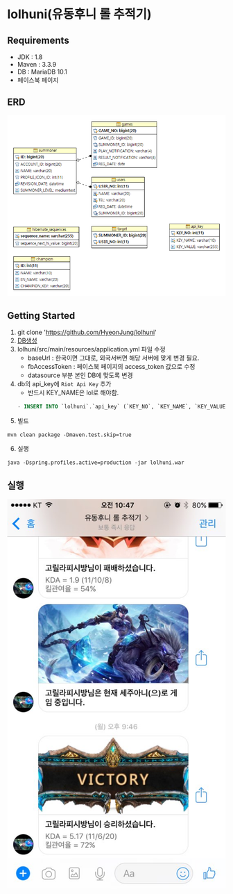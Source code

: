 # lolhuni(유동후니 롤 추적기)

## Requirements

- JDK : 1.8
- Maven : 3.3.9
- DB : MariaDB 10.1
- 페이스북 페이지

## ERD

![](./assets/erd.png)

## Getting Started

1. git clone 'https://github.com/HyeonJung/lolhuni'
2. [DB생성](https://github.com/HyeonJung/lolhuni/wiki/DB%EC%83%9D%EC%84%B1)
3. lolhuni/src/main/resources/application.yml 파일 수정
    - baseUrl : 한국이면 그대로, 외국서버면 해당 서버에 맞게 변경 필요.
    - fbAccessToken : 페이스북 페이지의 access_token 값으로 수정
    - datasource 부분 본인 DB에 맞도록 변경
4. db의 api_key에 `Riot Api Key` 추가
    - 반드시 KEY_NAME은 lol로 해야함.
    ```sql
    - INSERT INTO `lolhuni`.`api_key` (`KEY_NO`, `KEY_NAME`, `KEY_VALUE`) VALUES ('1515', 'lol', 'apiKey');
    ```
5. 빌드
```
mvn clean package -Dmaven.test.skip=true
```
6. 실행
```
java -Dspring.profiles.active=production -jar lolhuni.war
```

## 실행

![](./assets/7.jpg)
